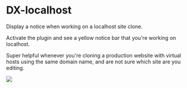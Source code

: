 DX-localhost
============

Display a notice when working on a localhost site clone.

Activate the plugin and see a yellow notice bar that you're working on localhost.

Super helpful whenever you're cloning a production website with virtual hosts using the same domain name, and are not sure which site are you editing.

![](https://github.com/mpeshev/DX-localhost/blob/master/screenshot-1.png)
